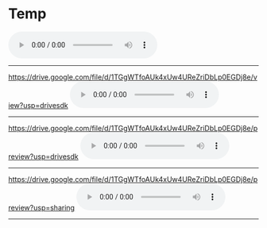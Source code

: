 # Temp

<audio src="15019899893493.m4a" controls></audio>

---
https://drive.google.com/file/d/1TGgWTfoAUk4xUw4UReZriDbLp0EGDj8e/view?usp=drivesdk
<audio src="https://drive.google.com/file/d/1TGgWTfoAUk4xUw4UReZriDbLp0EGDj8e/view?usp=drivesdk" controls></audio>

---
https://drive.google.com/file/d/1TGgWTfoAUk4xUw4UReZriDbLp0EGDj8e/preview?usp=drivesdk
<audio src="https://drive.google.com/file/d/1TGgWTfoAUk4xUw4UReZriDbLp0EGDj8e/preview?usp=drivesdk" controls></audio>

---
https://drive.google.com/file/d/1TGgWTfoAUk4xUw4UReZriDbLp0EGDj8e/preview?usp=sharing
<audio src="https://drive.google.com/file/d/1TGgWTfoAUk4xUw4UReZriDbLp0EGDj8e/preview?usp=sharing" controls></audio>

---
